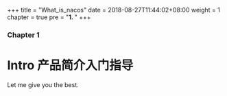 +++
title = "What_is_nacos"
date = 2018-08-27T11:44:02+08:00
weight = 1
chapter = true
pre = "<b>1. </b>"
+++

### Chapter 1

# Intro 产品简介入门指导

Let me give you the best.